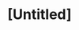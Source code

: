 ---
pid: FS307
title: "[Untitled]"
location_transcription: 
zipcode: 
outside_phl: 
neighborhood: 
age: '16'
age_range: 13-19
instagram: 
image_file_name: FS_307.jpg
proposal_transcription: 
topic: Unknown
topic_summary: '0'
type: Other No Form
keywords_other: 
credit: Charles
image_labels: 
twitter: 
facebook: 
permalink: "/monuments/fs307/"
layout: item-page
---